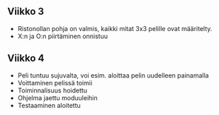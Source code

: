 ## Viikko 3 

- Ristonollan pohja on valmis, kaikki mitat 3x3 pelille ovat määritelty.
- X:n ja O:n piirtäminen onnistuu

## Viikko 4

- Peli tuntuu sujuvalta, voi esim. aloittaa pelin uudelleen painamalla
- Voittaminen pelissä toimii
- Toiminnalisuus hoidettu
- Ohjelma jaettu moduuleihin
- Testaaminen aloitettu
